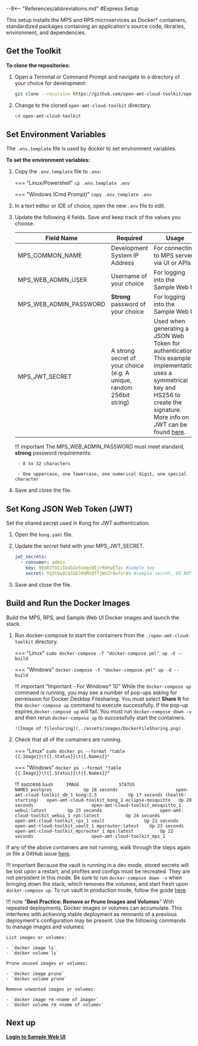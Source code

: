 --8<-- "References/abbreviations.md"
#Express Setup

This setup installs the MPS and RPS microservices as Docker* containers, standardized packages containing an application's source code, libraries, environment, and dependencies. 

## Get the Toolkit

**To clone the repositories:**

1. Open a Terminal or Command Prompt and navigate to a directory of your choice for development:

    ``` bash
    git clone --recursive https://github.com/open-amt-cloud-toolkit/open-amt-cloud-toolkit --branch v1.4.0
    ```
  
2. Change to the cloned `open-amt-cloud-toolkit` directory.
    ``` bash
    cd open-amt-cloud-toolkit
    ```

## Set Environment Variables  

The  `.env.template` file is used by docker to set environment variables.

**To set the environment variables:**

1. Copy the `.env.template` file to `.env`:

    === "Linux/Powershell"
        ```
        cp .env.template .env
        ```
    
    === "Windows (Cmd Prompt)"
        ```
        copy .env.template .env
        ```

2. In a text editor or IDE of choice, open the new `.env` file to edit.

3. Update the following 4 fields. Save and keep track of the values you choose.

    | Field Name | Required | Usage |
    | -------------          | ------------------ | ------------ |
    | MPS_COMMON_NAME        | Development System IP Address      | For connecting to MPS server via UI or APIs |
    | MPS_WEB_ADMIN_USER     | Username of your choice            | For logging into the Sample Web UI |
    | MPS_WEB_ADMIN_PASSWORD | **Strong** password of your choice | For logging into the Sample Web UI |
    | MPS_JWT_SECRET         | A strong secret of your choice (e.g. A unique, random 256bit string)    | Used when generating a JSON Web Token for authentication. This example implementation uses a symmetrical key and HS256 to create the signature. More info on JWT can be found [here](https://jwt.io/introduction).|

    !!! important
        The MPS_WEB_ADMIN_PASSWORD must meet standard, **strong** password requirements:

        - 8 to 32 characters

        - One uppercase, one lowercase, one numerical digit, one special character

4. Save and close the file.

## Set Kong JSON Web Token (JWT)

Set the shared secret used in Kong for JWT authentication.

1. Open the `kong.yaml` file.

2. Update the *secret* field with your MPS_JWT_SECRET.

    ``` yaml hl_lines="4"
    jwt_secrets:
      - consumer: admin
        key: 9EmRJTbIiIb4bIeSsmgcWIjrR6HyETqc #sample key
        secret: Yq3t6w9z$C&E)H@McQfTjWnZr4u7x!A% #sample secret, DO NOT use for production
    ```

3. Save and close the file.


## <a name="Builddockerimages"></a>Build and Run the Docker Images

Build the MPS, RPS, and Sample Web UI Docker images and launch the stack.


1.  Run docker-compose to start the containers from the `./open-amt-cloud-toolkit` directory.
    
    === "Linux"
        ```
        sudo docker-compose -f "docker-compose.yml" up -d --build
        ```
    
    === "Windows"
        ```
        docker-compose -f "docker-compose.yml" up -d --build
        ```
    
    !!! important "Important - For Windows* 10"
        While the `docker-compose up` command is running, you may see a number of pop-ups asking for permission for Docker Desktop Filesharing. You must select **Share It** for the `docker-compose up` command to execute successfully.  If the pop-up expires,`docker-compose up` will fail.  You must run `docker-compose down -v` and then rerun `docker-compose up` to successfully start the containers.

        ![Image of filesharing](../assets/images/DockerFileSharing.png)


2. Check that all of the containers are running.

    
    === "Linux"
        ```
        sudo docker ps --format "table {{.Image}}\t{{.Status}}\t{{.Names}}"
        ```
    
    === "Windows"
        ```
        docker ps --format "table {{.Image}}\t{{.Status}}\t{{.Names}}"
        ```
    
    !!! success
        ``` bash    
        IMAGE               STATUS                             NAMES
        postgres            Up 18 seconds                      open-amt-cloud-toolkit_db_1
        kong:2.3            Up 17 seconds (health: starting)   open-amt-cloud-toolkit_kong_1
        eclipse-mosquitto   Up 20 seconds                      open-amt-cloud-toolkit_mosquitto_1
        webui:latest        Up 23 seconds                      open-amt-cloud-toolkit_webui_1
        rps:latest          Up 24 seconds                      open-amt-cloud-toolkit_rps_1
        vault               Up 21 seconds                      open-amt-cloud-toolkit_vault_1
        mpsrouter:latest    Up 23 seconds                      open-amt-cloud-toolkit_mpsrouter_1
        mps:latest          Up 22 seconds                      open-amt-cloud-toolkit_mps_1
        ```
    
If any of the above containers are not running, walk through the steps again or file a GitHub issue [here]( https://github.com/open-amt-cloud-toolkit/open-amt-cloud-toolkit/issues).

!!! important
    Because the vault is running in a dev mode, stored secrets will be lost upon a restart, and profiles and configs must be recreated. They are not persistent in this mode. Be sure to run `docker-compose down -v` when bringing down the stack, which removes the volumes, and start fresh upon `docker-compose up`.  To run vault in production mode, follow the guide [here](./dockerLocal_prodVault.md).

!!! note "**Best Practice: Remove or Prune Images and Volumes**"
    With repeated deployments, Docker images or volumes can accumulate. This interferes with achieving stable deployment as remnants of a previous deployment's configuration may be present. Use the following commands to manage images and volumes:
    
    List images or volumes:
   
    - `docker image ls`
    - `docker volume ls`
   
    Prune unused images or volumes:
   
    - `docker image prune`
    - `docker volume prune`

    Remove unwanted images or volumes: 

    - `docker image rm <name of image>`
    - `docker volume rm <name of volume>`
    

## Next up
[**Login to Sample Web UI**](../General/loginToRPS.md)

